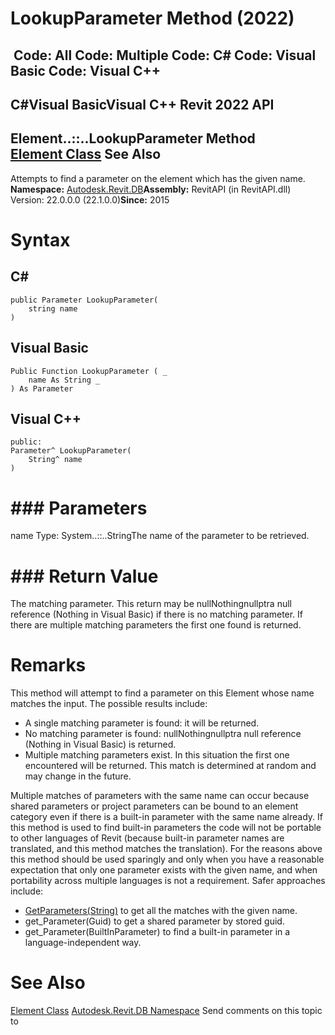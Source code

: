 # LookupParameter Method (2022)

﻿
 Code: All Code: Multiple Code: C# Code: Visual Basic Code: Visual C++   
---  
C#Visual BasicVisual C++
Revit 2022 API  
---  
Element..::..LookupParameter Method   
[Element Class](eb16114f-69ea-f4de-0d0d-f7388b105a16.md "Element Class") See Also  
---  
Attempts to find a parameter on the element which has the given name.
**Namespace:** [Autodesk.Revit.DB](87546ba7-461b-c646-cbb1-2cb8f5bff8b2.md "Autodesk.Revit.DB Namespace")**Assembly:** RevitAPI (in RevitAPI.dll) Version: 22.0.0.0 (22.1.0.0)**Since:** 2015
# Syntax
C#  
---  
```text
public Parameter LookupParameter(
	string name
)
```
  
Visual Basic  
---  
```text
Public Function LookupParameter ( _
	name As String _
) As Parameter
```
  
Visual C++  
---  
```text
public:
Parameter^ LookupParameter(
	String^ name
)
```
  
# ### Parameters
name
    Type: System..::..StringThe name of the parameter to be retrieved.
# ### Return Value
The matching parameter. This return may be nullNothingnullptra null reference (Nothing in Visual Basic) if there is no matching parameter. If there are multiple matching parameters the first one found is returned.
# Remarks
This method will attempt to find a parameter on this Element whose name matches the input. The possible results include: 
  * A single matching parameter is found: it will be returned.
  * No matching parameter is found: nullNothingnullptra null reference (Nothing in Visual Basic) is returned.
  * Multiple matching parameters exist. In this situation the first one encountered will be returned. This match is determined at random and may change in the future.

Multiple matches of parameters with the same name can occur because shared parameters or project parameters can be bound to an element category even if there is a built-in parameter with the same name already. 
If this method is used to find built-in parameters the code will not be portable to other languages of Revit (because built-in parameter names are translated, and this method matches the translation).
For the reasons above this method should be used sparingly and only when you have a reasonable expectation that only one parameter exists with the given name, and when portability across multiple languages is not a requirement.
Safer approaches include:
  * [GetParameters(String)](0cf342ef-c64f-b0b7-cbec-da8f3428a7dc.md "GetParameters Method") to get all the matches with the given name.
  * get_Parameter(Guid) to get a shared parameter by stored guid.
  * get_Parameter(BuiltInParameter) to find a built-in parameter in a language-independent way.

# See Also
[Element Class](eb16114f-69ea-f4de-0d0d-f7388b105a16.md "Element Class")
[Autodesk.Revit.DB Namespace](87546ba7-461b-c646-cbb1-2cb8f5bff8b2.md "Autodesk.Revit.DB Namespace")
Send comments on this topic to 